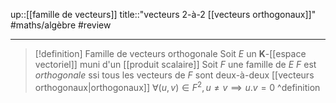 up::[[famille de vecteurs]] 
title::"vecteurs 2-à-2 [[vecteurs orthogonaux]]"
#maths/algèbre #review 

---
> [!definition] Famille de vecteurs orthogonale
> Soit $E$ un $\mathbf{K}$-[[espace vectoriel]] muni d'un [[produit scalaire]] 
> Soit $F$ une famille de $E$
> $F$ est *orthogonale* ssi tous les vecteurs de $F$ sont deux-à-deux [[vecteurs orthogonaux|orthogonaux]]
> $\forall (u, v) \in F^{2}, u \neq v \implies u.v = 0$
^definition
